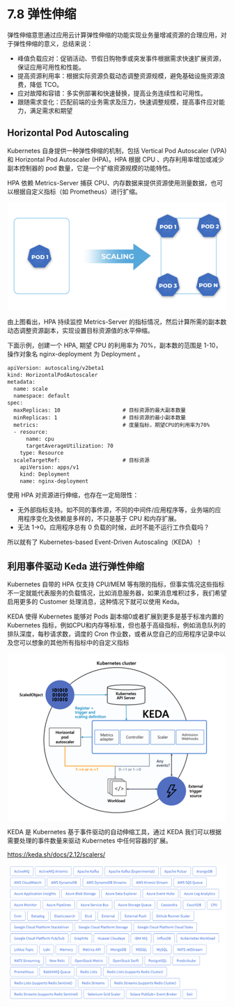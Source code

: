 # 7.8 弹性伸缩

弹性伸缩意思通过应用云计算弹性伸缩的功能实现业务量增减资源的合理应用，对于弹性伸缩的意义，总结来说：

- 峰值负载应对：促销活动、节假日购物季或突发事件根据需求快速扩展资源，保证应用可用性和性能。
- 提高资源利用率：根据实际资源负载动态调整资源规模，避免基础设施资源浪费，降低 TCO。
- 应对故障和容错：多实例部署和快速替换，提高业务连续性和可用性。
- 跟随需求变化：匹配前端的业务需求及压力，快速调整规模，提高事件应对能力，满足需求和期望


## Horizontal Pod Autoscaling

Kubernetes 自身提供一种弹性伸缩的机制，包括 Vertical Pod Autoscaler (VPA) 和 Horizontal Pod Autoscaler (HPA)。HPA 根据 CPU 、内存利用率增加或减少副本控制器的 pod 数量，它是一个扩缩资源规模的功能特性。

HPA 依赖 Metrics-Server 捕获 CPU、内存数据来提供资源使用测量数据，也可以根据自定义指标（如 Prometheus）进行扩缩。

<div  align="center">
	<img src="../assets/HPA.png" width = "600"  align=center />
</div>

由上图看出，HPA 持续监控 Metrics-Server 的指标情况，然后计算所需的副本数动态调整资源副本，实现设置目标资源值的水平伸缩。

下面示例，创建一个 HPA, 期望 CPU 的利用率为 70%，副本数的范围是 1-10，操作对象名 nginx-deployment 为 Deployment 。

```plain
apiVersion: autoscaling/v2beta1
kind: HorizontalPodAutoscaler
metadata:
  name: scale
  namespace: default
spec:
  maxReplicas: 10                    # 目标资源的最大副本数量
  minReplicas: 1                     # 目标资源的最小副本数量
  metrics:                           # 度量指标，期望CPU的利用率为70%
  - resource:
      name: cpu
      targetAverageUtilization: 70
    type: Resource
  scaleTargetRef:                    # 目标资源
    apiVersion: apps/v1
    kind: Deployment
    name: nginx-deployment
```

使用 HPA 对资源进行伸缩，也存在一定局限性：

- 无外部指标支持。如不同的事件源，不同的中间件/应用程序等，业务端的应用程序变化及依赖是多样的，不只是基于 CPU 和内存扩展。
- 无法 1->0。应用程序总有 0 负载的时候，此时不能不运行工作负载吗？

所以就有了 Kubernetes-based Event-Driven Autoscaling（KEDA）！

## 利用事件驱动 Keda 进行弹性伸缩

Kubernetes 自带的 HPA 仅支持 CPU/MEM 等有限的指标，但事实情况这些指标不一定就能代表服务的负载情况，比如消息服务器，如果消息堆积过多，我们希望启用更多的 Customer 处理消息，这种情况下就可以使用 Keda。

KEDA 使得 Kubernetes 能够对 Pods 副本缩0或者扩展到更多是基于标准内置的 Kubernetes 指标，例如CPU和内存等标准，但也基于高级指标，例如消息队列的排队深度，每秒请求数，调度的 Cron 作业数，或者从您自己的应用程序记录中以及您可以想象的其他所有指标中的自定义指标


<div  align="center">
  <img src="../assets/keda-arch.png" width = "500"  align=center />
</div>



KEDA 是 Kubernetes 基于事件驱动的自动伸缩工具，通过 KEDA 我们可以根据需要处理的事件数量来驱动 Kubernetes 中任何容器的扩展。


https://keda.sh/docs/2.12/scalers/

<div  align="center">
  <img src="../assets/keda-support-resources.png" width = "500"  align=center />
</div>